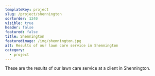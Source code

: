 ```yaml
---
templateKey: project
slug: /project/shennington
sortorder: 1240
visible: true
header: false
featured: false
title: Shennington
featuredimage: /img/shennington.jpg
alt: Results of our lawn care service in Shennington
category:
  - project
---
```


These are the results of our lawn care service at a client in Shennington.
